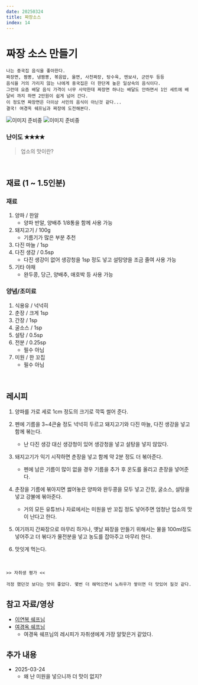 ```yaml
---
date: 20250324
title: 짜장소스
index: 14
---
```


# 짜장 소스 만들기

```
나는 중국집 음식을 좋아한다.
짜장면, 짬뽕, 냉짬뽕, 볶음밥, 울면, 사천짜장, 탕수육, 멘보샤, 군만두 등등
음식을 거의 가리지 않는 나에게 중국집은 더 한단계 높은 일상속의 음식이다.
그런데 요즘 배달 음식 가격이 너무 사악한데 짜장면 하나는 배달도 안하면서 1인 세트에 배달비 까지 하면 2만원이 쉽게 넘어 간다.
이 정도면 짜장면은 더이상 서민의 음식이 아닌것 같다...
결국! 여경옥 쉐프님과 짜장에 도전해본다.
```

![이미지 준비중](<../../_assets/img/14_1.png>)
![이미지 준비중](<../../_assets/img/14_2.jpeg>)

### 난이도 ✭✭✭✭
> 업소의 맛이란?

<br/>

## 재료 (1 ~ 1.5인분)

### 재료
1. 양파 / 한알
    - 양파 반알, 양배추 1/8통을 함께 사용 가능
1. 돼지고기 / 100g
    - 기름기가 많은 부분 추천
1. 다진 마늘 / 1sp
1. 다진 생강 / 0.5sp
    - 다진 생강이 없어 생강청을 1sp 정도 넣고 설탕양을 조금 줄여 사용 가능
1. 기타 야채
    - 완두콩, 당근, 양배추, 애호박 등 사용 가능

### 양념/조미료
1. 식용유 / 넉넉히
1. 춘장 / 크게 1sp
1. 간장 / 1sp
1. 굴소스 / 1sp
1. 설탕 / 0.5sp
1. 전분 / 0.25sp
    - 필수 아님
1. 미원 / 한 꼬집
    - 필수 아님


<br/>

## 레시피
1. 양파를 가로 세로 1cm 정도의 크기로 깍뚝 썰어 준다.

1. 펜에 기름을 3~4큰술 정도 넉넉히 두르고 돼지고기와 다진 마늘, 다진 생강을 넣고 함께 볶는다.
    - 난 다진 생강 대신 생강청이 있어 생강청을 넣고 설탕을 넣지 않았다.

1. 돼지고기가 익기 시작하면 춘장을 넣고 함께 약 2분 정도 더 볶아준다.
    - 펜에 남은 기름이 많이 없을 경우 기름을 추가 후 온도를 올리고 춘장을 넣어준다.

1. 춘장을 기름에 볶아지면 썷어놓은 양파와 완두콩을 모두 넣고 간장, 굴소스, 설탕을 넣고 강불에 볶아준다.
    - 거의 모든 유튜브나 자료에서는 미원을 반 꼬집 정도 넣어주면 엄청난 업소의 맛이 난다고 한다.

1. 여기까지 간짜장으로 마무리 하거나, 옛날 짜장을 만들기 위해서는 물을 100ml정도 넣어주고 더 볶다가 물전분을 넣고 농도를 잡아주고 마무리 한다.

1. 맛잇게 먹는다.

<br/>

~~~
>> 자취생 평가 <<

걱정 했던것 보다는 맛이 좋았다. 몇번 더 해먹으면서 노하우가 쌓이면 더 맛있어 질것 같다.
~~~

## 참고 자료/영상
- [이연복 쉐프님](https://www.youtube.com/watch?v=tQUTkWfHdO8&t=1s)
- [여경옥 쉐프님](https://www.youtube.com/watch?v=FJr-9TncbrM&t=414s)
    - 여경옥 쉐프님의 레시피가 자취생에게 가장 알맞은거 같았다.

## 추가 내용
- 2025-03-24
    - 왜 난 미원을 넣으니까 더 맛이 없지?